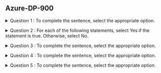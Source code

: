 ## Azure-DP-900

<details>
<summary>Question 1 : To complete the sentence, select the appropriate option.</summary><br><b>

  - Question 1 ? 👉🏽
   ![Question 1](/azure/azure-DP-900/images/1Q.PNG)
   
   - Answer 1 ? 👉🏽
   ![Answer 1](/azure/azure-DP-900/images/1A.PNG)

  - Reference : https://demand-planning.com/2020/01/20/the-differences-between-descriptive-diagnostic-predictive-cognitive-analytics/

</b></details>

<details>
<summary>Question 2 : For each of the following statements, select Yes if the statement is true. Otherwise, select No.</summary><br><b>

  - Question 2 ? 👉🏽
   ![Question 2](/azure/azure-DP-900/images/2Q.PNG)
   
   - Answer 2 ? 👉🏽
   ![Answer 2](/azure/azure-DP-900/images/2A.PNG)

  - Reference : 
  https://www.sqlshack.com/what-is-database-normalization-in-sql-server/

</b></details>

<details>
<summary>Question 3 : To complete the sentence, select the appropriate option.</summary><br><b>

  - Question 3 ? 👉🏽
   ![Question 3](/azure/azure-DP-900/images/3Q.PNG)
   
   - Answer 3 ? 👉🏽
   ![Answer 3](/azure/azure-DP-900/images/3A.PNG)

  - Reference : 
  https://docs.microsoft.com/en-us/azure/architecture/data-guide/relational-data/etl

</b></details>

<details>
<summary>Question 4 : To complete the sentence, select the appropriate option.</summary><br><b>

  - Question 4 ? 👉🏽
   ![Question 4](/azure/azure-DP-900/images/4Q.PNG)
   
   - Answer 4 ? 👉🏽
   ![Answer 4](/azure/azure-DP-900/images/4A.PNG)

  - Reference : https://www.bmc.com/blogs/what-is-batch-processing-batch-processing-explained/

</b></details>

<details>
<summary>Question 5 : To complete the sentence, select the appropriate option.</summary><br><b>

  - Question 5 ? 👉🏽
   ![Question 5](/azure/azure-DP-900/images/5Q.PNG)
   
   - Answer 5 ? 👉🏽
   ![Answer 5](/azure/azure-DP-900/images/5A.PNG)

  - Reference : https://azure.microsoft.com/en-us/services/cognitive-services/speech-services/

</b></details>